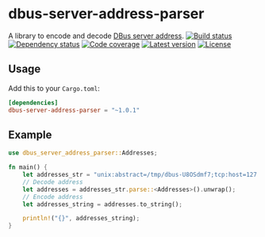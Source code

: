 # dbus-server-address-parser

A library to encode and decode [DBus server address](https://dbus.freedesktop.org/doc/dbus-specification.html#addresses).
[![Build status](https://github.com/LinkTed/dbus-server-address-parser/workflows/Continuous%20Integration/badge.svg)](https://github.com/LinkTed/dbus-server-address-parser/actions?query=workflow%3A%22Continuous+Integration%22)
[![Dependency status](https://deps.rs/repo/github/linkted/dbus-server-address-parser/status.svg)](https://deps.rs/repo/github/linkted/dbus-server-address-parser)
[![Code coverage](https://codecov.io/gh/LinkTed/dbus-server-address-parser/branch/master/graph/badge.svg)](https://codecov.io/gh/LinkTed/dbus-server-address-parser)
[![Latest version](https://img.shields.io/crates/v/dbus-server-address-parser.svg)](https://crates.io/crates/dbus-server-address-parser)
[![License](https://img.shields.io/crates/l/dbus-server-address-parser.svg)](https://opensource.org/licenses/BSD-3-Clause)

## Usage

Add this to your `Cargo.toml`:

```toml
[dependencies]
dbus-server-address-parser = "~1.0.1"
```

## Example

```rust
use dbus_server_address_parser::Addresses;

fn main() {
    let addresses_str = "unix:abstract=/tmp/dbus-U8OSdmf7;tcp:host=127.0.0.1,port=30958";
    // Decode address
    let addresses = addresses_str.parse::<Addresses>().unwrap();
    // Encode address
    let addresses_string = addresses.to_string();

    println!("{}", addresses_string);
}
```

